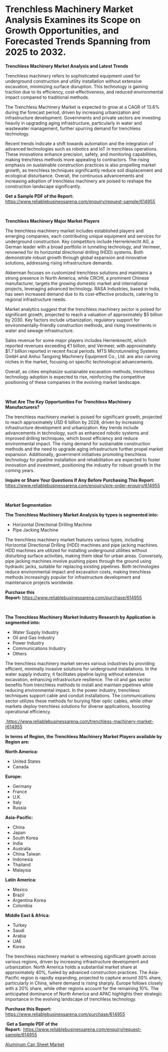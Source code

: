 <p><h1>Trenchless Machinery Market Analysis Examines its Scope on Growth Opportunities, and Forecasted Trends Spanning from 2025 to 2032.</h1></p><p><strong>Trenchless Machinery Market Analysis and Latest Trends</strong></p>
<p><p>Trenchless machinery refers to sophisticated equipment used for underground construction and utility installation without extensive excavation, minimizing surface disruption. This technology is gaining traction due to its efficiency, cost-effectiveness, and reduced environmental impact compared to traditional methods. </p><p>The Trenchless Machinery Market is expected to grow at a CAGR of 13.6% during the forecast period, driven by increasing urbanization and infrastructure development. Governments and private sectors are investing heavily in upgrading aging infrastructure, particularly in water and wastewater management, further spurring demand for trenchless technology. </p><p>Recent trends indicate a shift towards automation and the integration of advanced technologies such as robotics and IoT in trenchless operations. These innovations enhance precision, safety, and monitoring capabilities, making trenchless methods more appealing to contractors. The rising emphasis on sustainable construction practices is also propelling market growth, as trenchless techniques significantly reduce soil displacement and ecological disturbance. Overall, the continuous advancements and increasing adoption of trenchless machinery are poised to reshape the construction landscape significantly.</p></p>
<p><strong>Get a Sample PDF of the Report:&nbsp;</strong> <a href="https://www.reliablebusinessarena.com/enquiry/request-sample/614955?utm_campaign=3367&utm_medium=2&utm_source=Github&utm_content=ia&utm_term=24032025&utm_id=trenchless-machinery">https://www.reliablebusinessarena.com/enquiry/request-sample/614955</a></p>
<p>&nbsp;</p>
<p><strong>Trenchless Machinery Major Market Players</strong></p>
<p><p>The trenchless machinery market includes established players and emerging companies, each contributing unique equipment and services for underground construction. Key competitors include Herrenknecht AG, a German leader with a broad portfolio in tunneling technology, and Vermeer, renowned for its horizontal directional drilling (HDD) systems. Both demonstrate robust growth through global expansion and innovative solutions, addressing rising infrastructure demands.</p><p>Akkerman focuses on customized trenchless solutions and maintains a strong presence in North America, while CRCHI, a prominent Chinese manufacturer, targets the growing domestic market and international projects, leveraging advanced technology. RASA Industries, based in India, has seen increased demand due to its cost-effective products, catering to regional infrastructure needs.</p><p>Market analytics suggest that the trenchless machinery sector is poised for significant growth, projected to reach a valuation of approximately $5 billion by 2030. Key factors include urbanization, regulatory support for environmentally-friendly construction methods, and rising investments in water and sewage infrastructure.</p><p>Sales revenue for some major players includes Herrenknecht, which reported revenues exceeding €1 billion, and Vermeer, with approximately $1.7 billion reported in recent fiscal periods. MTS Microtunneling Systems GmbH and Anhui Tangxing Machinery Equipment Co., Ltd. are also carving niches in the market, focusing on specific technological advancements. </p><p>Overall, as cities emphasize sustainable excavation methods, trenchless technology adoption is expected to rise, reinforcing the competitive positioning of these companies in the evolving market landscape.</p></p>
<p>&nbsp;</p>
<p><strong>What Are The Key Opportunities For Trenchless Machinery Manufacturers?</strong></p>
<p><p>The trenchless machinery market is poised for significant growth, projected to reach approximately USD 6 billion by 2028, driven by increasing infrastructure development and urbanization. Key trends include advancements in technology, such as enhanced robotic systems and improved drilling techniques, which boost efficiency and reduce environmental impact. The rising demand for sustainable construction methods and the need to upgrade aging infrastructure further propel market expansion. Additionally, government initiatives promoting trenchless technology for pipeline installation and rehabilitation are expected to foster innovation and investment, positioning the industry for robust growth in the coming years.</p></p>
<p><strong>Inquire or Share Your Questions If Any Before Purchasing This Report:</strong> <a href="https://www.reliablebusinessarena.com/enquiry/pre-order-enquiry/614955?utm_campaign=3367&utm_medium=2&utm_source=Github&utm_content=ia&utm_term=24032025&utm_id=trenchless-machinery">https://www.reliablebusinessarena.com/enquiry/pre-order-enquiry/614955</a></p>
<p>&nbsp;</p>
<p><strong>Market Segmentation</strong></p>
<p><strong>The Trenchless Machinery Market Analysis by types is segmented into:</strong></p>
<p><ul><li>Horizontal Directional Drilling Machine</li><li>Pipe Jacking Machine</li></ul></p>
<p><p>The trenchless machinery market features various types, including Horizontal Directional Drilling (HDD) machines and pipe jacking machines. HDD machines are utilized for installing underground utilities without disturbing surface activities, making them ideal for urban areas. Conversely, pipe jacking machines involve pushing pipes through the ground using hydraulic jacks, suitable for replacing existing pipelines. Both technologies reduce environmental impact and excavation costs, making trenchless methods increasingly popular for infrastructure development and maintenance projects worldwide.</p></p>
<p><strong>Purchase this Report:&nbsp;</strong><a href="https://www.reliablebusinessarena.com/purchase/614955?utm_campaign=3367&utm_medium=2&utm_source=Github&utm_content=ia&utm_term=24032025&utm_id=trenchless-machinery">https://www.reliablebusinessarena.com/purchase/614955</a></p>
<p>&nbsp;</p>
<p><strong>The Trenchless Machinery Market Industry Research by Application is segmented into:</strong></p>
<p><ul><li>Water Supply Industry</li><li>Oil and Gas Industry</li><li>Power Industry</li><li>Communications Industry</li><li>Others</li></ul></p>
<p><p>The trenchless machinery market serves various industries by providing efficient, minimally invasive solutions for underground installations. In the water supply industry, it facilitates pipeline laying without extensive excavation, enhancing infrastructure resilience. The oil and gas sector benefits from trenchless methods to install and maintain pipelines while reducing environmental impact. In the power industry, trenchless techniques support cable and conduit installations. The communications sector utilizes these methods for burying fiber optic cables, while other markets deploy trenchless solutions for diverse applications, boosting operational efficiency.</p></p>
<p><a href="https://www.reliablebusinessarena.com/trenchless-machinery-market-r614955?utm_campaign=3367&utm_medium=2&utm_source=Github&utm_content=ia&utm_term=24032025&utm_id=trenchless-machinery">&nbsp;https://www.reliablebusinessarena.com/trenchless-machinery-market-r614955</a></p>
<p><strong>In terms of Region, the Trenchless Machinery Market Players available by Region are:</strong></p>
<p>
    <p> <strong> North America: </strong>
        <ul>
            <li>United States</li>
            <li>Canada</li>
        </ul>
        </p> 
    <p> <strong> Europe: </strong>
        <ul>
            <li>Germany</li>
            <li>France</li>
            <li>U.K.</li>
            <li>Italy</li>
            <li>Russia</li>
        </ul>
        </p> 
    <p> <strong> Asia-Pacific: </strong>
        <ul>
            <li>China</li>
            <li>Japan</li>
            <li>South Korea</li>
            <li>India</li>
            <li>Australia</li>
            <li>China Taiwan</li>
            <li>Indonesia</li>
            <li>Thailand</li>
            <li>Malaysia</li>
        </ul>
        </p> 
    <p> <strong> Latin America: </strong>
        <ul>
            <li>Mexico</li>
            <li>Brazil</li>
            <li>Argentina Korea</li>
            <li>Colombia</li>
        </ul>
        </p> 
    <p> <strong> Middle East & Africa: </strong>
        <ul>
            <li>Turkey</li>
            <li>Saudi</li>
            <li>Arabia</li>
            <li>UAE</li>
            <li>Korea</li>
        </ul>
    </p>
    </p>
<p><p>The trenchless machinery market is witnessing significant growth across various regions, driven by increasing infrastructure development and urbanization. North America holds a substantial market share at approximately 40%, fueled by advanced construction practices. The Asia-Pacific region is rapidly expanding, projected to capture around 30% share, particularly in China, where demand is rising sharply. Europe follows closely with a 20% share, while other regions account for the remaining 10%. The anticipated dominance of North America and APAC highlights their strategic importance in the evolving landscape of trenchless technology.</p></p>
<p><strong>Purchase this Report: </strong><a href="https://www.reliablebusinessarena.com/purchase/614955?utm_campaign=3367&utm_medium=2&utm_source=Github&utm_content=ia&utm_term=24032025&utm_id=trenchless-machinery">https://www.reliablebusinessarena.com/purchase/614955</a></p>
<p>&nbsp;<strong>Get a Sample PDF of the Report:&nbsp;&nbsp;</strong><a href="https://www.reliablebusinessarena.com/enquiry/request-sample/614955?utm_campaign=3367&utm_medium=2&utm_source=Github&utm_content=ia&utm_term=24032025&utm_id=trenchless-machinery">https://www.reliablebusinessarena.com/enquiry/request-sample/614955</a></p>
<p><strong></strong></p>
<p><p><a href="https://github.com/forgazerbyjt/Market-Research-Report-List-1/blob/main/aluminum-can-sheet-market.md?utm_campaign=3367&utm_medium=2&utm_source=Github&utm_content=ia&utm_term=24032025&utm_id=trenchless-machinery">Aluminum Can Sheet Market</a></p></p>